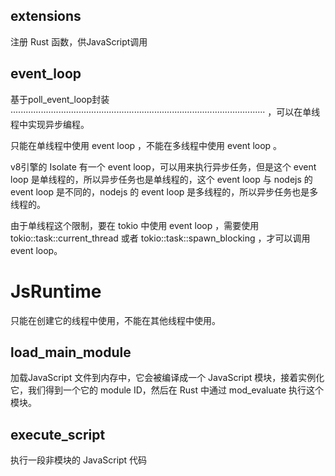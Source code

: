 ## extensions
注册 Rust 函数，供JavaScript调用

## event_loop
基于poll_event_loop封装····································································································· ，可以在单线程中实现异步编程。

只能在单线程中使用 event loop ，不能在多线程中使用 event loop 。

v8引擎的 Isolate 有一个 event loop，可以用来执行异步任务，但是这个 event loop 是单线程的，所以异步任务也是单线程的，这个 event loop 与 nodejs 的 event loop 是不同的，nodejs 的 event loop 是多线程的，所以异步任务也是多线程的。

由于单线程这个限制，要在 tokio 中使用 event loop ，需要使用 tokio::task::current_thread 或者 tokio::task::spawn_blocking ，才可以调用 event loop。

# JsRuntime
只能在创建它的线程中使用，不能在其他线程中使用。

## load_main_module
加载JavaScript 文件到内存中，它会被编译成一个 JavaScript 模块，接着实例化它，我们得到一个它的 module ID，然后在 Rust 中通过 mod_evaluate 执行这个模块。

## execute_script
执行一段非模块的 JavaScript 代码
